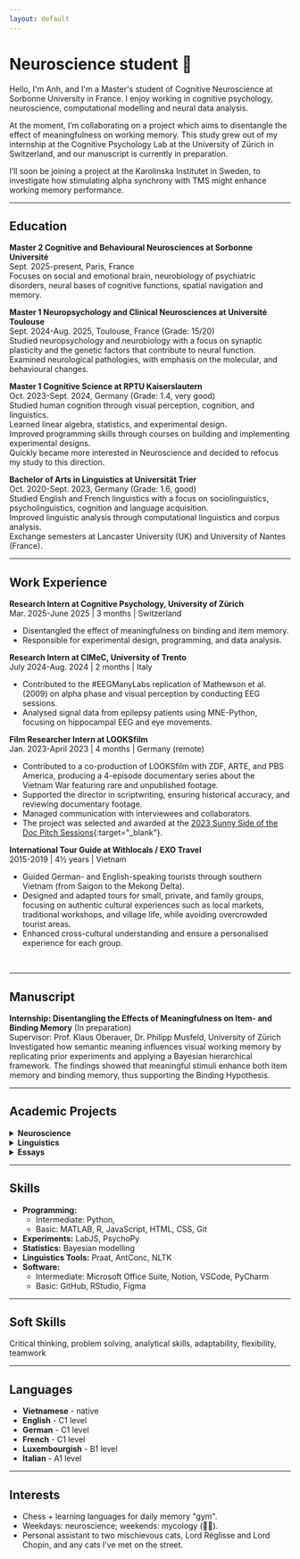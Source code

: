 ```yaml
---
layout: default
---
```

# Neuroscience student 🧠

Hello,  I'm Anh, and I'm a Master's student of Cognitive Neuroscience at Sorbonne University in France. I enjoy working in cognitive psychology, neuroscience, computational modelling and neural data analysis.

At the moment, I’m collaborating on a project which aims to disentangle the effect of meaningfulness on working memory. This study grew out of my internship at the Cognitive Psychology Lab at the University of Zürich in Switzerland, and our manuscript is currently in preparation.

I’ll soon be joining a project at the Karolinska Institutet in Sweden, to investigate how stimulating alpha synchrony with TMS might enhance working memory performance.


---

## Education
**Master 2 Cognitive and Behavioural Neurosciences at Sorbonne Université**<br>
<span class="meta">Sept. 2025-present, Paris, France</span><br>
Focuses on social and emotional brain, neurobiology of psychiatric disorders, neural bases of cognitive functions, spatial navigation and memory.

**Master 1 Neuropsychology and Clinical Neurosciences at Université Toulouse**<br>
<span class="meta">Sept. 2024-Aug. 2025, Toulouse, France (Grade: 15/20)</span><br>
Studied neuropsychology and neurobiology with a focus on synaptic plasticity and the genetic factors that contribute to neural function.<br>
Examined neurological pathologies, with emphasis on the molecular, and behavioural changes.<br>

**Master 1 Cognitive Science at RPTU Kaiserslautern**<br>
<span class="meta">Oct. 2023-Sept. 2024, Germany (Grade: 1.4, very good)</span><br>
Studied human cognition through visual perception, cognition, and linguistics.<br>
Learned linear algebra, statistics, and experimental design.<br>
Improved programming skills through courses on building and implementing experimental designs.<br>
Quickly became more interested in Neuroscience and decided to refocus my study to this direction. <br>

**Bachelor of Arts in Linguistics at Universität Trier**<br>
<span class="meta">Oct. 2020-Sept. 2023, Germany (Grade: 1.6, good)</span><br>
Studied English and French linguistics with a focus on sociolinguistics, psycholinguistics, cognition and language acquisition.<br>
Improved linguistic analysis through computational linguistics and corpus analysis.<br>
Exchange semesters at Lancaster University (UK) and University of Nantes (France).

---

## Work Experience
**Research Intern at Cognitive Psychology, University of Zürich**<br>
<span class="meta">Mar. 2025-June 2025 | 3 months | Switzerland</span><br>
- Disentangled the effect of meaningfulness on binding and item memory.  
- Responsible for experimental design, programming, and data analysis.

**Research Intern at CIMeC, University of Trento**<br>
<span class="meta">July 2024-Aug. 2024 | 2 months | Italy</span><br>
- Contributed to the #EEGManyLabs replication of Mathewson et al. (2009) on alpha phase and visual perception by conducting EEG sessions.  
- Analysed signal data from epilepsy patients using MNE-Python, focusing on hippocampal EEG and eye movements.

**Film Researcher Intern at LOOKSfilm**<br>
<span class="meta">Jan. 2023-April 2023 | 4 months | Germany (remote)</span><br>
- Contributed to a co-production of LOOKSfilm with ZDF, ARTE, and PBS America, producing a 4-episode documentary series about the Vietnam War featuring rare and unpublished footage.
- Supported the director in scriptwriting, ensuring historical accuracy, and reviewing documentary footage.
- Managed communication with interviewees and collaborators.
- The project was selected and awarded at the [2023 Sunny Side of the Doc Pitch Sessions](https://www.sunnysideofthedoc.com/palmares/official-selection-ssd23/){:target="_blank"}.

**International Tour Guide at Withlocals / EXO Travel**  
<span class="meta">2015-2019 | 4½ years | Vietnam </span><br>
- Guided German- and English-speaking tourists through southern Vietnam (from Saigon to the Mekong Delta).
- Designed and adapted tours for small, private, and family groups, focusing on authentic cultural experiences such as local markets, traditional workshops, and village life, while avoiding overcrowded tourist areas.
- Enhanced cross-cultural understanding and ensure a personalised experience for each group.
<br>

---

## Manuscript
**Internship: Disentangling the Effects of Meaningfulness on Item- and Binding Memory** (In preparation)<br>
Supervisor: Prof. Klaus Oberauer, Dr. Philipp Musfeld, University of Zürich<br>
Investigated how semantic meaning influences visual working memory by replicating prior experiments and applying a Bayesian hierarchical framework. The findings showed that meaningful stimuli enhance both item memory and binding memory, thus supporting the Binding Hypothesis.<br>

---

## Academic Projects

<details>
<summary><strong>Neuroscience</strong></summary>

<span class="project-title"><strong>Report: Assessment of Two Unknown Compounds in Depression-like and Anxiety Behaviour in Wild-Type SWISS Mice</strong></span><br>
<span class="meta">Seminar: Neuropharmacology (2024)</span><br>
Tested two novel compounds for antidepressant and anxiolytic effects in a murine model using behavioural paradigms (OFT, EPM, TST). Results suggested potential antidepressant properties for one compound, though further research is needed to confirm efficacy.<br>
<a href="/assets/files/Report_Neuropharmacology.pdf" title="Assessment of Two Unknown Compounds in Depression-like and Anxiety Behaviour in Wild-Type SWISS mice" target="_blank" rel="noopener noreferrer">
  <img src="/assets/icon/File.svg" class="icon" alt="File icon"> Read report (PDF)
</a><br>
<span class="tag">Murine Behavioural Experiments</span>
<span class="tag">ANOVA</span>
<span class="tag">JASP</span>
<br><br>

<span class="project-title"><strong>Report: Learning Behaviour in Bumblebees: An Analysis with a Control Group</strong></span><br>
<span class="meta">Seminar: Introduction to R language (2024)</span><br>
Analysed learning behaviour of bumblebees (Bombus terrestris) in a Y-maze using trajectory data from 187 trials. Results showed improved navigation speed and preference for reinforced cues over successive trials, establishing a baseline for stressor studies.<br>
<a href="/assets/files/learning_behaviour_bumblebee.pdf" title="Learning Behaviour in Bumblebees — An Analysis with a Control Group" target="_blank" rel="noopener noreferrer">
  <img src="/assets/icon/File.svg" class="icon" alt="File icon"> Read report (PDF)
</a><br><span class="tag">Animal Behavioural Data Analysis</span>
<span class="tag">R language</span><br><br>

<span class="project-title"><strong>Coding: Neurodata Analysis of Hippocampal Recordings - Preprocessing and Visualisation in Python</strong></span><br>
<span class="meta">Internship (2024)</span><br>
Supervisor: Dr. Christoph Huber-Huber, CIMeC<br>
Developing Python script to extract, preprocess, and visualise hippocampal LFP data from NWB files. Implemented filtering, event annotation, and channel selection to prepare data for time-locked analyses.<br>
<a href="https://github.com/chsquare/tgazeieeg2/tree/anh" title="Neurodata Analysis of Hippocampal Recordings — GitHub" target="_blank" rel="noopener noreferrer">
  <img src="/assets/icon/github.svg" class="icon" alt="Repository icon"> Consult the project (GitHub)
</a><br>
<span class="tag">Python</span>
<span class="tag">MNE-Python</span>
<span class="tag">LFP Signal Processing</span>
<br><br>
</details>

<details>
<summary> <strong>Linguistics</strong></summary>

<span class="project-title"><strong>Les Gros Mots en français : quand la linguistique de corpus rencontre la sociolinguistique (English title: Swearing in French: when corpus linguistics meets sociolinguistics)</strong></span><br>
<span class="meta">Bachelor thesis, supervisor: Dr. Hanna Merk (2023)</span><br>
Analysed Quebec French swear word usage in the corpus of spoken Quebec French - CFPQ. Examined frequency, morphology, and euphemistic forms. Found that men swear more frequently overall, but women use swear words as often as men in same-sex conversations; women and older speakers favour euphemisms, and swearing peaks in speakers’ twenties.<br>
<a href="/assets/files/thesis_BA_0309.pdf" title="Read thesis (PDF)" target="_blank" rel="noopener noreferrer">
  <img src="/assets/icon/File.svg" class="icon" alt="File icon"> Read thesis (PDF)
</a><br>
<span class="tag">AntConc</span>
<span class="tag">Corpus Analysis</span>
<span class="tag">Sociolinguistics</span>
<br><br>

<span class="project-title"><strong>Computational Linguistic Analysis of Authentic and Deceptive Online Reviews</strong></span><br>
<span class="meta">Seminar: Forensic Linguistics (2023)</span><br>
Conducted a computational linguistics study comparing 300 fake and 300 real hotel reviews to identify linguistic markers of deception. Found differences in punctuation frequency, part-of-speech distributions (nouns, verbs), and distinctive n-gram patterns.<br>
<span class="tag">Python</span>
<span class="tag">Computational Linguistics</span>
<br>
<br>

<span class="project-title"><strong>Corpus-Based Sociolinguistic Analysis of the Swearword “Fuck” in Spoken British English</strong></span><br>
<span class="meta">Seminar: Corpus-based English Language Studies (2023)</span><br>
Analysed over 700 occurrences of the word 'fuck' and its variants in the BNC2014 corpus, showing that men use the word nearly twice as often as women, with the highest frequency among students and speakers aged 20–30. Frequent idiomatic patterns (e.g. 'fucking hell', 'what the fuck', 'fuck off') and auxiliary/emphatic uses were identified as the most common pragmatic functions.<br>
<a href="/assets/files/Ling326.pdf" title="Read report (PDF)" target="_blank" rel="noopener noreferrer">
  <img src="/assets/icon/File.svg" class="icon" alt="File icon"> Read report (PDF)
</a><br>
<span class="tag">BNClab</span>
<br>

<span class="project-title"><strong>Grammatical Functions of the Non-auxiliary *Can* in Singapore English Texting</strong></span><br>
<span class="meta">Seminar: Contact varieties of English (2022)</span><br>
Analysed 1,121 tokens of can from a Singaporean SMS corpus to investigate non-standard grammatical functions beyond auxiliary use. Found five distinct non-auxiliary roles (affirmative response, tag question, verb, discourse marker, serial verb), showing systematic substrate influence and identity-marking in Colloquial Singapore English.<br>
<a href="/assets/files/Ling501.pdf" title="Read report (PDF)" target="_blank" rel="noopener noreferrer">
  <img src="/assets/icon/File.svg" class="icon" alt="File icon"> Read report (PDF)
</a><br>
<span class="tag">Corpus Linguistics</span>
<span class="tag">Pragmatics</span>
<br>
<br>

<span class="project-title"><strong>The Combination of Gesture and Speech during Parent-Child Interaction: A Longitudinal Case Study</strong></span><br>
<span class="meta">Seminar: Semantics (2022)</span><br>
Analysed CHILDES video corpus of a monolingual British child (12–24 months) to examine gesture-speech use in natural parent-child interaction. Found that children gradually shift from imitating parental gestures to using them strategically for communication, with pointing strongly linked to early speech.<br>
<a href="/assets/files/Ling301.pdf" title="Read report (PDF)" target="_blank" rel="noopener noreferrer">
  <img src="/assets/icon/File.svg" class="icon" alt="File icon"> Read report (PDF)
</a><br>
<span class="tag">Corpus Analysis</span>
<br>
<br>
</details>

<details>
<summary> <strong>Essays</strong></summary>
<span class="project-title"><strong>Essay: Could Neanderthals speak?</strong></span><br>
<span class="meta">Seminar: Language Evolution and Origin (2023)</span><br>
Reviewed fossil anatomy, genetics, and archaeological records to evaluate Neanderthal speech and symbolic communication. Concluded that Neanderthals likely possessed some spoken language and symbolic behaviour, though not identical to modern humans.<br>
<a href="/assets/files/Ling229.pdf" title="Read report (PDF)" target="_blank" rel="noopener noreferrer">
  <img src="/assets/icon/File.svg" class="icon" alt="File icon"> Read report (PDF)
</a><br><br>
</details>

---

## Skills
- **Programming:**
   - Intermediate: Python,
   - Basic: MATLAB, R, JavaScript, HTML, CSS, Git<br>
- **Experiments:** LabJS, PsychoPy<br>
- **Statistics:** Bayesian modelling<br>
- **Linguistics Tools:** Praat, AntConc, NLTK<br>
- **Software:**
   - Intermediate: Microsoft Office Suite, Notion, VSCode, PyCharm
   - Basic: GitHub, RStudio, Figma<br>

---

## Soft Skills

Critical thinking, problem solving, analytical skills, adaptability, flexibility, teamwork

---

## Languages

- **Vietnamese** - native  
- **English** - C1 level  
- **German** - C1 level  
- **French** - C1 level  
- **Luxembourgish** - B1 level
- **Italian** - A1 level  

---

## Interests
- Chess + learning languages for daily memory "gym".
- Weekdays: neuroscience; weekends: mycology (🍄‍🟫).
- Personal assistant to two mischievous cats, Lord Réglisse and Lord Chopin, and any cats I've met on the street.
